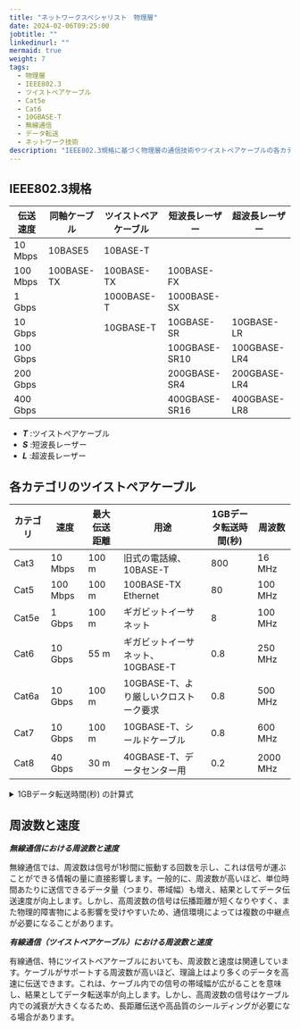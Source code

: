 ```yaml
---
title: "ネットワークスペシャリスト　物理層"
date: 2024-02-06T09:25:00
jobtitle: ""
linkedinurl: ""
mermaid: true
weight: 7
tags:
  - 物理層
  - IEEE802.3
  - ツイストペアケーブル
  - Cat5e
  - Cat6
  - 10GBASE-T
  - 無線通信
  - データ転送
  - ネットワーク技術
description: "IEEE802.3規格に基づく物理層の通信技術やツイストペアケーブルの各カテゴリにおける速度と用途について解説します。無線通信と有線通信における周波数と速度の関係も説明します。"
---
```




## IEEE802.3規格

| 伝送速度 | 同軸ケーブル | ツイストペアケーブル | 短波長レーザー | 超波長レーザー |
| -------- | ------------ | -------------------- | -------------- | -------------- |
| 10 Mbps  | 10BASE5      | 10BASE-T             |                |                |
| 100 Mbps | 100BASE-TX   | 100BASE-TX           | 100BASE-FX     |                |
| 1 Gbps   |              | 1000BASE-T           | 1000BASE-SX    |                |
| 10 Gbps  |              | 10GBASE-T            | 10GBASE-SR     | 10GBASE-LR     |
| 100 Gbps |              |                      | 100GBASE-SR10  | 100GBASE-LR4   |
| 200 Gbps |              |                      | 200GBASE-SR4   | 200GBASE-LR4   |
| 400 Gbps |              |                      | 400GBASE-SR16  | 400GBASE-LR8   |

- ***T*** :ツイストペアケーブル
- ***S*** :短波長レーザー
- ***L*** :超波長レーザー

## 各カテゴリのツイストペアケーブル

| カテゴリ | 速度     | 最大伝送距離 | 用途                                  | 1GBデータ転送時間(秒) | 周波数   |
| -------- | -------- | ------------ | ------------------------------------- | --------------------- | -------- |
| Cat3     | 10 Mbps  | 100 m        | 旧式の電話線、10BASE-T                | 800                   | 16 MHz   |
| Cat5     | 100 Mbps | 100 m        | 100BASE-TX Ethernet                   | 80                    | 100 MHz  |
| Cat5e    | 1 Gbps   | 100 m        | ギガビットイーサネット                | 8                     | 100 MHz  |
| Cat6     | 10 Gbps  | 55 m         | ギガビットイーサネット、10GBASE-T     | 0.8                   | 250 MHz  |
| Cat6a    | 10 Gbps  | 100 m        | 10GBASE-T、より厳しいクロストーク要求 | 0.8                   | 500 MHz  |
| Cat7     | 10 Gbps  | 100 m        | 10GBASE-T、シールドケーブル           | 0.8                   | 600 MHz  |
| Cat8     | 40 Gbps  | 30 m         | 40GBASE-T、データセンター用           | 0.2                   | 2000 MHz |

<details markdown="1"><summary>1GBデータ転送時間(秒) の計算式</summary><div>

```python
# まず、各カテゴリの速度（Mbps）をGbpsに変換し、その後1GBファイルを転送するのに必要な時間を計算します。
# 1GB = 8Gbit（1バイト = 8ビットであるため）

# カテゴリごとの速度（Gbps）
speeds_gbps = {
    "Cat3": 0.01,  # 10 Mbps
    "Cat5": 0.1,   # 100 Mbps
    "Cat5e": 1,    # 1 Gbps
    "Cat6": 10,    # 10 Gbps
    "Cat6a": 10,   # 10 Gbps
    "Cat7": 10,    # 10 Gbps
    "Cat8": 40     # 40 Gbps
}

# 1GBファイル転送時間を計算（秒）
transfer_times_seconds = {category: (8 / speed) for category, speed in speeds_gbps.items()}

transfer_times_seconds

'''
{'Cat3': 800.0,
 'Cat5': 80.0,
 'Cat5e': 8.0,
 'Cat6': 0.8,
 'Cat6a': 0.8,
 'Cat7': 0.8,
 'Cat8': 0.2}
'''

```

</div></details>

## 周波数と速度

***無線通信における周波数と速度***

無線通信では、周波数は信号が1秒間に振動する回数を示し、これは信号が運ぶことができる情報の量に直接影響します。一般的に、周波数が高いほど、単位時間あたりに送信できるデータ量（つまり、帯域幅）も増え、結果としてデータ伝送速度が向上します。しかし、高周波数の信号は伝播距離が短くなりやすく、また物理的障害物による影響を受けやすいため、通信環境によっては複数の中継点が必要になることがあります。

***有線通信（ツイストペアケーブル）における周波数と速度***

有線通信、特にツイストペアケーブルにおいても、周波数と速度は関連しています。ケーブルがサポートする周波数が高いほど、理論上はより多くのデータを高速に伝送できます。これは、ケーブル内での信号の帯域幅が広がることを意味し、結果としてデータ転送率が向上します。しかし、高周波数の信号はケーブル内での減衰が大きくなるため、長距離伝送や高品質のシールディングが必要になる場合があります。
